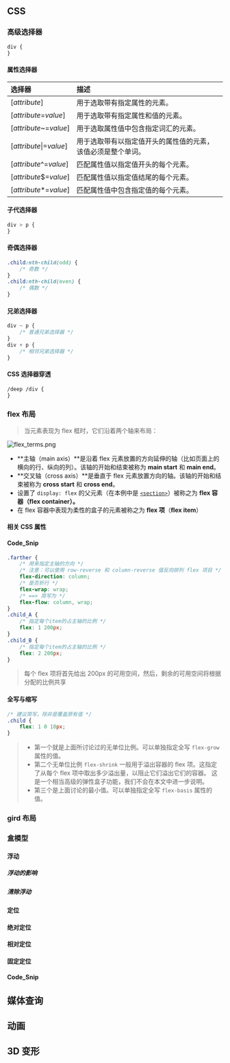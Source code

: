 ## CSS

### 高级选择器

```css
div {
}
```

#### 属性选择器

| 选择器                  | 描述                                                         |
| :---------------------- | :----------------------------------------------------------- |
| [_attribute_]           | 用于选取带有指定属性的元素。                                 |
| [_attribute_=_value_]   | 用于选取带有指定属性和值的元素。                             |
| [_attribute_~=_value_]  | 用于选取属性值中包含指定词汇的元素。                         |
| [_attribute_\|=_value_] | 用于选取带有以指定值开头的属性值的元素，该值必须是整个单词。 |
| [_attribute_^=_value_]  | 匹配属性值以指定值开头的每个元素。                           |
| [_attribute_$=_value_]  | 匹配属性值以指定值结尾的每个元素。                           |
| [_attribute_*=_value_]  | 匹配属性值中包含指定值的每个元素。                           |

#### 子代选择器

```css
div > p {
}
```

#### 奇偶选择器

```css
.child:nth-child(odd) {
    /* 奇数 */
}
.child:nth-child(even) {
    /* 偶数 */
}
```

#### 兄弟选择器

```css
div ~ p {
    /* 普通兄弟选择器 */
}
div + p {
    /* 相邻兄弟选择器 */
}
```

#### CSS 选择器穿透

```css
/deep /div {
}
```

### flex 布局

> 当元素表现为 flex 框时，它们沿着两个轴来布局：

![flex_terms.png](https://gitee.com/Coder-jin/PicStore/raw/master/flex_terms.png)

-   **主轴（main axis）**是沿着 flex 元素放置的方向延伸的轴（比如页面上的横向的行、纵向的列）。该轴的开始和结束被称为 **main start** 和 **main end**。
-   **交叉轴（cross axis）**是垂直于 flex 元素放置方向的轴。该轴的开始和结束被称为 **cross start** 和 **cross end**。
-   设置了 `display: flex` 的父元素（在本例中是 [`<section>`](https://developer.mozilla.org/zh-CN/docs/Web/HTML/Element/section)）被称之为 **flex 容器（flex container）。**
-   在 flex 容器中表现为柔性的盒子的元素被称之为 **flex 项**（**flex item**）

#### 相关 CSS 属性

#### Code_Snip

```css
.farther {
    /* 用来指定主轴的方向 */
    /* 注意：可以使用 row-reverse 和 column-reverse 值反向排列 flex 项目 */
    flex-direction: column;
    /* 是否折行 */
    flex-wrap: wrap;
    /* ==> 简写为 */
    flex-flow: column, wrap;
}
.child_A {
    /* 指定每个item的占主轴的比例 */
    flex: 1 200px;
}
.child_B {
    /* 指定每个item的占主轴的比例 */
    flex: 2 200px;
}
```

> 每个 flex 项将首先给出 200px 的可用空间，然后，剩余的可用空间将根据分配的比例共享

#### 全写与缩写

```css
/* 建议简写，除非是覆盖原有值 */
.child {
    flex: 1 0 10px;
}
```

> -   第一个就是上面所讨论过的无单位比例。可以单独指定全写 `flex-grow` 属性的值。
> -   第二个无单位比例 `flex-shrink` 一般用于溢出容器的 flex 项。这指定了从每个 flex 项中取出多少溢出量，以阻止它们溢出它们的容器。 这是一个相当高级的弹性盒子功能，我们不会在本文中进一步说明。
> -   第三个是上面讨论的最小值。可以单独指定全写 `flex-basis` 属性的值。

### gird 布局

>

### 盒模型

#### 浮动

>

##### 浮动的影响

>

##### 清除浮动

>

#### 定位

>

#### 绝对定位

>

#### 相对定位

>

#### 固定定位

>

#### Code_Snip

>

## 媒体查询

>

## 动画

>

## 3D 变形

>
